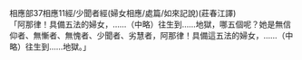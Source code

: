 相應部37相應11經/少聞者經(婦女相應/處篇/如來記說)(莊春江譯)  
「阿那律！具備五法的婦女，……（中略）往生到……地獄，哪五個呢？她是無信仰者、無慚者、無愧者、少聞者、劣慧者，阿那律！具備這五法的婦女，……（中略）往生到……地獄。」  
  
  
